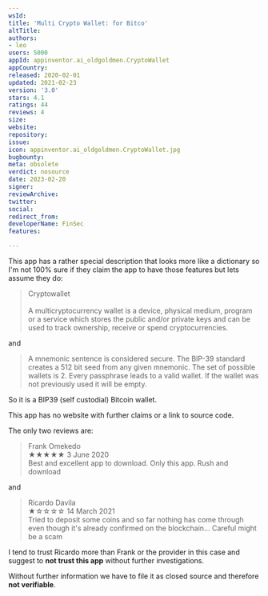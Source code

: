 ```yaml
---
wsId: 
title: 'Multi Crypto Wallet: for Bitco'
altTitle: 
authors:
- leo
users: 5000
appId: appinventor.ai_oldgoldmen.CryptoWallet
appCountry: 
released: 2020-02-01
updated: 2021-02-23
version: '3.0'
stars: 4.1
ratings: 44
reviews: 4
size: 
website: 
repository: 
issue: 
icon: appinventor.ai_oldgoldmen.CryptoWallet.jpg
bugbounty: 
meta: obsolete
verdict: nosource
date: 2023-02-20
signer: 
reviewArchive: 
twitter: 
social: 
redirect_from: 
developerName: FinSec
features: 

---
```


This app has a rather special description that looks more like a dictionary so
I'm not 100% sure if they claim the app to have those features but lets assume
they do:

> Cryptowallet<br><br>
  A multicryptocurrency wallet is a device, physical medium, program or a
  service which stores the public and/or private keys and can be used to track
  ownership, receive or spend cryptocurrencies.

and

> A mnemonic sentence is considered secure. The BIP-39 standard creates a 512
  bit seed from any given mnemonic. The set of possible wallets is 2. Every
  passphrase leads to a valid wallet. If the wallet was not previously used it
  will be empty.

So it is a BIP39 (self custodial) Bitcoin wallet.

This app has no website with further claims or a link to source code.

The only two reviews are:

> Frank Omekedo<br>
  ★★★★★ 3 June 2020<br>
  Best and excellent app to download. Only this app. Rush and download

and

> Ricardo Davila<br>
  ★☆☆☆☆ 14 March 2021<br>
  Tried to deposit some coins and so far nothing has come through even though
  it's already confirmed on the blockchain... Careful might be a scam

I tend to trust Ricardo more than Frank or the provider in this case and suggest
to **not trust this app** without further investigations.

Without further information we have to file it as closed source and therefore
**not verifiable**.